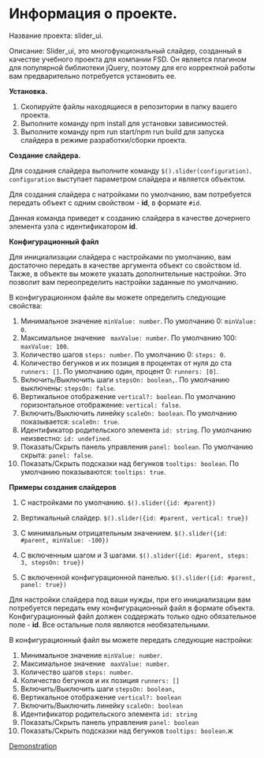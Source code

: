 # Информация о проекте.

Название проекта: slider_ui.

Описание:
Slider_ui, это многофукциональный слайдер, созданный в качестве учебного проекта для компании FSD.
Он является плагином для популярной библиотеки jQuery, поэтому для его корректной работы
вам предварительно потребуется установить ее.

**Установка.**
1. Скопируйте файлы находящиеся в репозитории в папку вашего проекта.
2. Выполните команду npm install для установки зависимостей.
3. Выполните команду npm run start/npm run build для запуска слайдера в режиме разработки/сборки проекта.

**Создание слайдера.**

Для создания слайдера выполните команду `$().slider(configuration)`.
`configuration` выступает параметром слайдера и является объектом.

Для создания слайдера с натройками по умолчанию, вам потребуется передать объект
с одним свойством - **id**, в формате `#id`.

Данная команда приведет к созданию слайдера в качестве дочернего элемента узла с идентификатором **id**.

**Конфигурационный файл**

Для инициализации слайдера с настройками по умолчанию, вам достаточно передать в качестве аргумента объект со свойством id.
Также, в объекте вы можете указать дополнительные настройки. Это позволит вам переопределить настройки заданные по умолчанию.

В конфигурационном файле вы можете определить следующие свойства:

1. Минимальное значение `minValue: number`. По умолчанию 0: `minValue: 0`.
2. Максимальное значение ` maxValue: number`. По умолчанию 100: `maxValue: 100`.
3. Количество шагов `steps: number`. По умолчанию 0: `steps: 0`.
4. Количество бегунков и их позиция в процентах от нуля до ста `runners: []`. По умолчанию один, процент 0: `runners: [0]`.
5. Включить/Выключить шаги `stepsOn: boolean,`. По умолчанию выключены: `stepsOn: false`.
6. Вертикальное отображение `vertical?: boolean`. По умолчанию горизонтальное отображение: `vertical: false`.
7. Включить/Выключить линейку `scaleOn: boolean`. По умолчанию показывается: `scaleOn: true`.
8. Идентификатор родительского элемента `id: string`. По умолчанию неизвестно: `id: undefined`.
9. Показать/Скрыть панель управления `panel: boolean`. По умолчанию скрыта: `panel: false`.
10. Показать/Скрыть подсказки над бегунков `tooltips: boolean`. По умолчанию показываются: `tooltips: true`.

**Примеры создания слайдеров**

1. С настройками по умолчанию.
`$().slider({id: #parent})`

2. Вертикальный слайдер.
`$().slider({id: #parent, vertical: true})`

3. С минимальным отрицательным значением.
`$().slider({id: #parent, minValue: -100})`

4. С включенным шагом и 3 шагами.
`$().slider({id: #parent, steps: 3, stepsOn: true})`

5. C включенной конфигурационной панелью.
`$().slider({id: #parent, panel: true})`








Для настройки слайдера под ваши нужды, при его инициализации вам потребуется передать ему конфигурационный файл в формате объекта.
Конфигурационный файл должен соддержать только одно обязательное поле - **id**. Все остальные поля являются необязательными.

В конфигурационный файл вы можете передать следующие настройки:

1. Минимальное значение `minValue: number`.
2. Максимальное значение ` maxValue: number`.
3. Количество шагов `steps: number`.
4. Количество бегунков и их позиция `runners: []`
5. Включить/Выключить шаги `stepsOn: boolean,`
6. Вертикальное отображение `vertical?: boolean`
7. Включить/Выключить линейку `scaleOn: boolean`
8. Идентификатор родительского элемента `id: string`
9. Показать/Скрыть панель управления `panel: boolean`
10. Показать/Скрыть подсказки над бегунков `tooltips: boolean`.ж


[Demonstration](https://ivanushkapr.github.io/slider/index.html)
